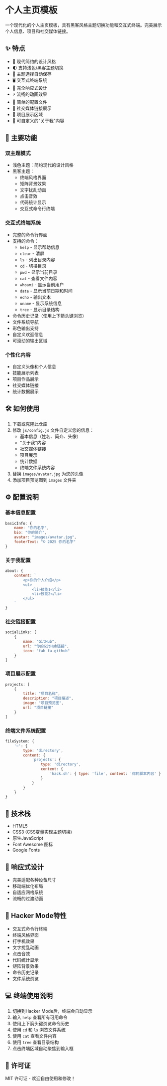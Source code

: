 # 个人主页模板

一个现代化的个人主页模板，具有黑客风格主题切换功能和交互式终端。完美展示个人信息、项目和社交媒体链接。

## ✨ 特点

- 🎨 现代简约的设计风格
- 🌓 支持浅色/黑客主题切换
- 💾 主题选择自动保存
- 🖥️ 交互式终端系统
- 📱 完全响应式设计
- ⚡ 流畅的动画效果
- 🔧 简单的配置文件
- 🔗 社交媒体链接展示
- 📂 项目展示区域
- 📝 可自定义的"关于我"内容

## 🚀 主要功能

### 双主题模式
- 浅色主题：简约现代的设计风格
- 黑客主题：
  - 终端风格界面
  - 矩阵背景效果
  - 文字扰乱动画
  - 点击音效
  - 代码统计显示
  - 交互式命令行终端

### 交互式终端系统
- 完整的命令行界面
- 支持的命令：
  - `help` - 显示帮助信息
  - `clear` - 清屏
  - `ls` - 列出目录内容
  - `cd` - 切换目录
  - `pwd` - 显示当前目录
  - `cat` - 查看文件内容
  - `whoami` - 显示当前用户
  - `date` - 显示当前日期和时间
  - `echo` - 输出文本
  - `uname` - 显示系统信息
  - `tree` - 显示目录结构
- 命令历史记录（使用上下箭头键浏览）
- 文件系统导航
- 彩色输出支持
- 自定义欢迎信息
- 可滚动的输出区域

### 个性化内容
- 自定义头像和个人信息
- 技能展示列表
- 项目作品展示
- 社交媒体链接
- 统计数据展示

## 🛠️ 如何使用

1. 下载或克隆此仓库
2. 修改 `js/config.js` 文件自定义您的信息：
   - 基本信息（姓名、简介、头像）
   - "关于我"内容
   - 社交媒体链接
   - 项目展示
   - 统计数据
   - 终端文件系统内容
3. 替换 `images/avatar.jpg` 为您的头像
4. 添加项目预览图到 `images` 文件夹

## ⚙️ 配置说明

### 基本信息配置
```javascript
basicInfo: {
    name: "你的名字",
    bio: "你的简介",
    avatar: "images/avatar.jpg",
    footerText: "© 2025 你的名字"
}
```

### 关于我配置
```javascript
about: {
    content: `
        <p>你的个人介绍</p>
        <ul>
            <li>技能1</li>
            <li>技能2</li>
        </ul>
    `
}
```

### 社交链接配置
```javascript
socialLinks: [
    {
        name: "GitHub",
        url: "你的GitHub链接",
        icon: "fab fa-github"
    }
]
```

### 项目展示配置
```javascript
projects: [
    {
        title: "项目名称",
        description: "项目描述",
        image: "项目预览图",
        url: "项目链接"
    }
]
```

### 终端文件系统配置
```javascript
fileSystem: {
    '~': {
        type: 'directory',
        content: {
            'projects': {
                type: 'directory',
                content: {
                    'hack.sh': { type: 'file', content: '你的脚本内容' }
                }
            }
        }
    }
}
```

## 🎯 技术栈

- HTML5
- CSS3 (CSS变量实现主题切换)
- 原生JavaScript
- Font Awesome 图标
- Google Fonts

## 📱 响应式设计

- 完美适配各种设备尺寸
- 移动端优化布局
- 自适应网格系统
- 流畅的过渡动画

## 🌟 Hacker Mode特性

- 交互式命令行终端
- 终端风格界面
- 打字机效果
- 文字扰乱动画
- 点击音效
- 代码统计显示
- 矩阵背景效果
- 命令历史记录
- 文件系统浏览

## 💻 终端使用说明

1. 切换到Hacker Mode后，终端会自动显示
2. 输入 `help` 查看所有可用命令
3. 使用上下箭头键浏览命令历史
4. 使用 `cd` 和 `ls` 浏览文件系统
5. 使用 `cat` 查看文件内容
6. 使用 `tree` 查看目录结构
7. 点击终端区域自动聚焦到输入框

## 📄 许可证

MIT 许可证 - 欢迎自由使用和修改！
